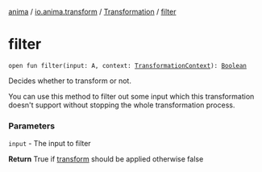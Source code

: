 [anima](../../index.md) / [io.anima.transform](../index.md) / [Transformation](index.md) / [filter](./filter.md)

# filter

`open fun filter(input: A, context: `[`TransformationContext`](../-transformation-context/index.md)`): `[`Boolean`](https://kotlinlang.org/api/latest/jvm/stdlib/kotlin/-boolean/index.html)

Decides whether to transform or not.

You can use this method to filter out some input which
this transformation doesn't support without stopping
the whole transformation process.

### Parameters

`input` - The input to filter

**Return**
True if [transform](transform.md) should be applied otherwise false

